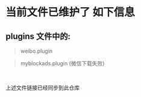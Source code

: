 
# 当前文件已维护了 如下信息

## plugins 文件中的:

> weibo.plugin

> myblockads.plugin (微信下载失败)

<br/>

上述文件链接已经同步到此仓库

